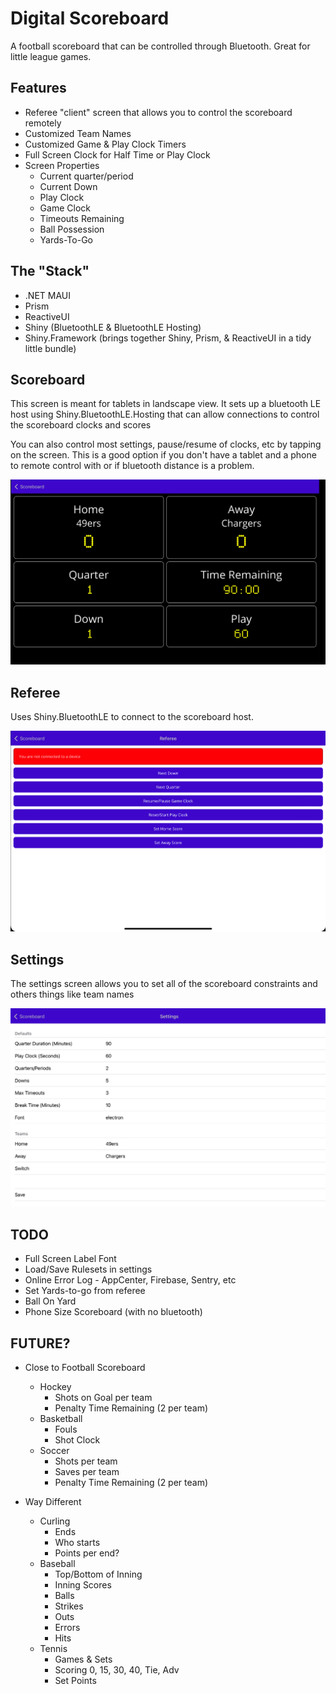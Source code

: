 # Digital Scoreboard

A football scoreboard that can be controlled through Bluetooth.  Great for little league games.

## Features
* Referee "client" screen that allows you to control the scoreboard remotely
* Customized Team Names
* Customized Game & Play Clock Timers
* Full Screen Clock for Half Time or Play Clock
* Screen Properties
    * Current quarter/period
    * Current Down
    * Play Clock
    * Game Clock
    * Timeouts Remaining
    * Ball Possession
    * Yards-To-Go

## The "Stack"

* .NET MAUI
* Prism
* ReactiveUI
* Shiny (BluetoothLE & BluetoothLE Hosting)
* Shiny.Framework (brings together Shiny, Prism, & ReactiveUI in a tidy little bundle)

## Scoreboard
This screen is meant for tablets in landscape view.  It sets up a bluetooth LE host using Shiny.BluetoothLE.Hosting that can allow connections to control the scoreboard clocks and scores

You can also control most settings, pause/resume of clocks, etc by tapping on the screen.  This is a good option if you don't have a tablet and a phone to remote control with or if bluetooth distance is a problem.

<img src="scoreboard.png" />

## Referee

Uses Shiny.BluetoothLE to connect to the scoreboard host.

<img src="referee.png" />

## Settings

The settings screen allows you to set all of the scoreboard constraints and others things like team names

<img src="settings.png" />

## TODO

* Full Screen Label Font
* Load/Save Rulesets in settings
* Online Error Log - AppCenter, Firebase, Sentry, etc
* Set Yards-to-go from referee
* Ball On Yard
* Phone Size Scoreboard (with no bluetooth)

## FUTURE?

* Close to Football Scoreboard
    * Hockey
        * Shots on Goal per team 
        * Penalty Time Remaining (2 per team)
    * Basketball
        * Fouls
        * Shot Clock
    * Soccer
        * Shots per team
        * Saves per team
        * Penalty Time Remaining (2 per team)

* Way Different
    * Curling
        * Ends
        * Who starts
        * Points per end?
    * Baseball
        * Top/Bottom of Inning
        * Inning Scores
        * Balls
        * Strikes
        * Outs
        * Errors
        * Hits
    * Tennis
        * Games & Sets
        * Scoring 0, 15, 30, 40, Tie, Adv
        * Set Points